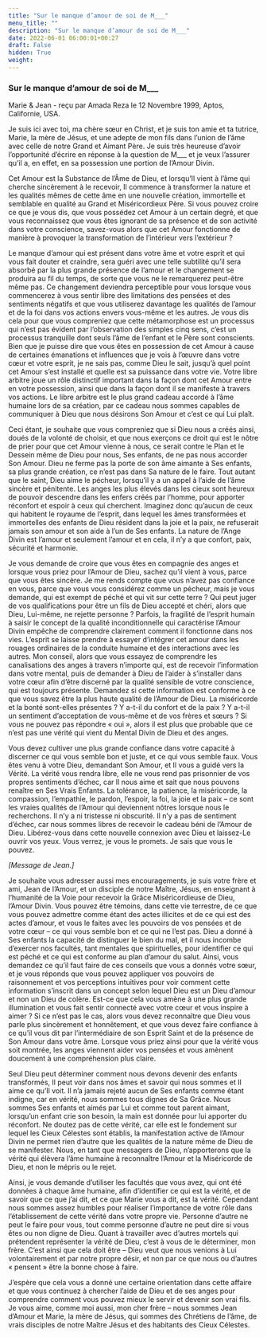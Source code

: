 ```yaml
---
title: "Sur le manque d’amour de soi de M___"
menu_title: ""
description: "Sur le manque d’amour de soi de M___"
date: 2022-06-01 06:00:01+00:27
draft: False
hidden: True
weight:
---
```

### Sur le manque d’amour de soi de M___

Marie & Jean - reçu par Amada Reza le 12 Novembre 1999, Aptos, Californie, USA.

Je suis ici avec toi, ma chère sœur en Christ, et je suis ton amie et ta tutrice, Marie, la mère de Jésus, et une adepte de mon fils dans l’union de l’âme avec celle de notre Grand et Aimant Père. Je suis très heureuse d’avoir l’opportunité d’écrire en réponse à la question de M___ et je veux l’assurer qu’il a, en effet, en sa possession une portion de l’Amour Divin.

Cet Amour est la Substance de l’Âme de Dieu, et lorsqu’Il vient à l’âme qui cherche sincèrement à le recevoir, Il commence à transformer la nature et les qualités mêmes de cette âme en une nouvelle création, immortelle et semblable en qualité au Grand et Miséricordieux Père. Si vous pouvez croire ce que je vous dis, que vous possédez cet Amour à un certain degré, et que vous reconnaissez que vous êtes ignorant de sa présence et de son activité dans votre conscience, savez-vous alors que cet Amour fonctionne de manière à provoquer la transformation de l’intérieur vers l’extérieur ?

Le manque d’amour qui est présent dans votre âme et votre esprit et qui vous fait douter et craindre, sera guéri avec une telle subtilité qu’il sera absorbé par la plus grande présence de l’amour et le changement se produira au fil du temps, de sorte que vous ne le remarquerez peut-être même pas. Ce changement deviendra perceptible pour vous lorsque vous commencerez à vous sentir libre des limitations des pensées et des sentiments négatifs et que vous utiliserez davantage les qualités de l’amour et de la foi dans vos actions envers vous-même et les autres. Je vous dis cela pour que vous compreniez que cette métamorphose est un processus qui n’est pas évident par l’observation des simples cinq sens, c’est un processus tranquille dont seuls l’âme de l’enfant et le Père sont conscients. Bien que je puisse dire que vous êtes en possession de cet Amour à cause de certaines émanations et influences que je vois à l’œuvre dans votre cœur et votre esprit, je ne sais pas, comme Dieu le sait, jusqu’à quel point cet Amour s’est installé et quelle est sa puissance dans votre vie. Votre libre arbitre joue un rôle distinctif important dans la façon dont cet Amour entre en votre possession, ainsi que dans la façon dont il se manifeste à travers vos actions. Le libre arbitre est le plus grand cadeau accordé à l’âme humaine lors de sa création, par ce cadeau nous sommes capables de communiquer à Dieu que nous désirons Son Amour et c’est ce qui Lui plaît.

Ceci étant, je souhaite que vous compreniez que si Dieu nous a créés ainsi, doués de la volonté de choisir, et que nous exerçons ce droit qui est le nôtre de prier pour que cet Amour vienne à nous, ce serait contre le Plan et le Dessein même de Dieu pour nous, Ses enfants, de ne pas nous accorder Son Amour. Dieu ne ferme pas la porte de son âme aimante à Ses enfants, sa plus grande création, ce n’est pas dans Sa nature de le faire. Tout autant que le saint, Dieu aime le pécheur, lorsqu’il y a un appel à l’aide de l’âme sincère et pénitente. Les anges les plus élevés dans les cieux sont heureux de pouvoir descendre dans les enfers créés par l’homme, pour apporter réconfort et espoir à ceux qui cherchent. Imaginez donc qu’aucun de ceux qui habitent le royaume de l’esprit, dans lequel les âmes transformées et immortelles des enfants de Dieu résident dans la joie et la paix, ne refuserait jamais son amour et son aide à l’un de Ses enfants. La nature de l’Ange Divin est l’amour et seulement l’amour et en cela, il n’y a que confort, paix, sécurité et harmonie.

Je vous demande de croire que vous êtes en compagnie des anges et lorsque vous priez pour l’Amour de Dieu, sachez qu’il vient à vous, parce que vous êtes sincère. Je me rends compte que vous n’avez pas confiance en vous, parce que vous vous considérez comme un pécheur, mais je vous demande, qui est exempt de péché et qui vit sur cette terre ? Qui peut juger de vos qualifications pour être un fils de Dieu accepté et chéri, alors que Dieu, Lui-même, ne rejette personne ? Parfois, la fragilité de l’esprit humain à saisir le concept de la qualité inconditionnelle qui caractérise l’Amour Divin empêche de comprendre clairement comment il fonctionne dans nos vies. L’esprit se laisse prendre à essayer d’intégrer cet amour dans les rouages ordinaires de la conduite humaine et des interactions avec les autres. Mon conseil, alors que vous essayez de comprendre les canalisations des anges à travers n’importe qui, est de recevoir l’information dans votre mental, puis de demander à Dieu de l’aider à s’installer dans votre cœur afin d’être discerné par la qualité sensible de votre conscience, qui est toujours présente. Demandez si cette information est conforme à ce que vous savez être la plus haute qualité de l’Amour de Dieu. La miséricorde et la bonté sont-elles présentes ? Y a-t-il du confort et de la paix ? Y a-t-il un sentiment d’acceptation de vous-même et de vos frères et sœurs ? Si vous ne pouvez pas répondre « oui », alors il est plus que probable que ce n’est pas une vérité qui vient du Mental Divin de Dieu et des anges.

Vous devez cultiver une plus grande confiance dans votre capacité à discerner ce qui vous semble bon et juste, et ce qui vous semble faux. Vous êtes venu à votre Dieu, demandant Son Amour, et Il vous a guidé vers la Vérité. La vérité vous rendra libre, elle ne vous rend pas prisonnier de vos propres sentiments d’échec, car Il nous aime et sait que nous pouvons renaître en Ses Vrais Enfants. La tolérance, la patience, la miséricorde, la compassion, l’empathie, le pardon, l’espoir, la foi, la joie et la paix – ce sont les vraies qualités de l’Amour qui deviennent nôtres lorsque nous le recherchons. Il n’y a ni tristesse ni obscurité. Il n’y a pas de sentiment d’échec, car nous sommes libres de recevoir le cadeau béni de l’Amour de Dieu. Libérez-vous dans cette nouvelle connexion avec Dieu et laissez-Le ouvrir vos yeux. Vous verrez, je vous le promets. Je sais que vous le pouvez.

*[Message de Jean.]*

Je souhaite vous adresser aussi mes encouragements, je suis votre frère et ami, Jean de l’Amour, et un disciple de notre Maître, Jésus, en enseignant à l’humanité de la Voie pour recevoir la Grâce Miséricordieuse de Dieu, l’Amour Divin. Vous pouvez être témoins, dans cette vie terrestre, de ce que vous pouvez admettre comme étant des actes illicites et de ce qui est des actes d’amour, et vous le faites avec les pouvoirs de vos pensées et de votre cœur – ce qui vous semble bon et ce qui ne l’est pas. Dieu a donné à Ses enfants la capacité de distinguer le bien du mal, et il nous incombe d’exercer nos facultés, tant mentales que spirituelles, pour identifier ce qui est péché et ce qui est conforme au plan d’amour du salut. Ainsi, vous demandez ce qu’il faut faire de ces conseils que vous a donnés votre sœur, et je vous réponds que vous pouvez appliquer vos pouvoirs de raisonnement et vos perceptions intuitives pour voir comment cette information s’inscrit dans un concept selon lequel Dieu est un Dieu d’amour et non un Dieu de colère. Est-ce que cela vous amène à une plus grande illumination et vous fait sentir connecté avec votre cœur et vous inspire à aimer ? Si ce n’est pas le cas, alors vous devez reconnaître que Dieu vous parle plus sincèrement et honnêtement, et que vous devez faire confiance à ce qu’il vous dit par l’intermédiaire de son Esprit Saint et de la présence de Son Amour dans votre âme. Lorsque vous priez ainsi pour que la vérité vous soit montrée, les anges viennent aider vos pensées et vous amènent doucement à une compréhension plus claire.

Seul Dieu peut déterminer comment nous devons devenir des enfants transformés, Il peut voir dans nos âmes et savoir qui nous sommes et Il aime ce qu’Il voit. Il n’a jamais rejeté aucun de Ses enfants comme étant indigne, car en vérité, nous sommes tous dignes de Sa Grâce. Nous sommes Ses enfants et aimés par Lui et comme tout parent aimant, lorsqu’un enfant crie son besoin, la main est donnée pour lui apporter du réconfort. Ne doutez pas de cette vérité, car elle est le fondement sur lequel les Cieux Célestes sont établis, la manifestation active de l’Amour Divin ne permet rien d’autre que les qualités de la nature même de Dieu de se manifester. Nous, en tant que messagers de Dieu, n’apporterons que la vérité qui élèvera l’âme humaine à reconnaître l’Amour et la Miséricorde de Dieu, et non le mépris ou le rejet.

Ainsi, je vous demande d’utiliser les facultés que vous avez, qui ont été données à chaque âme humaine, afin d’identifier ce qui est la vérité, et de savoir que ce que j’ai dit, et ce que Marie vous a dit, est la vérité. Cependant nous sommes assez humbles pour réaliser l’importance de votre rôle dans l’établissement de cette vérité dans votre propre vie. Personne d’autre ne peut le faire pour vous, tout comme personne d’autre ne peut dire si vous êtes ou non digne de Dieu. Quant à travailler avec d’autres mortels qui prétendent représenter la vérité de Dieu, c’est à vous de le déterminer, mon frère. C’est ainsi que cela doit être – Dieu veut que nous venions à Lui volontairement et par notre propre désir, et non par ce que nous ou d’autres « pensent » être la bonne chose à faire.

J’espère que cela vous a donné une certaine orientation dans cette affaire et que vous continuez à chercher l’aide de Dieu et de ses anges pour comprendre comment vous pouvez mieux le servir et devenir son vrai fils. Je vous aime, comme moi aussi, mon cher frère – nous sommes Jean d’Amour et Marie, la mère de Jésus, qui sommes des Chrétiens de l’âme, de vrais disciples de notre Maître Jésus et des habitants des Cieux Célestes.